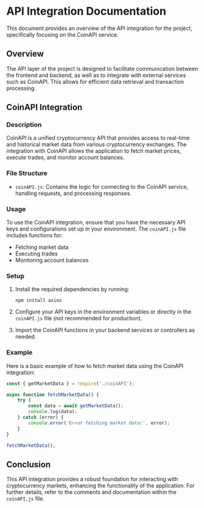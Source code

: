 # API Integration Documentation

This document provides an overview of the API integration for the project, specifically focusing on the CoinAPI service.

## Overview

The API layer of the project is designed to facilitate communication between the frontend and backend, as well as to integrate with external services such as CoinAPI. This allows for efficient data retrieval and transaction processing.

## CoinAPI Integration

### Description

CoinAPI is a unified cryptocurrency API that provides access to real-time and historical market data from various cryptocurrency exchanges. The integration with CoinAPI allows the application to fetch market prices, execute trades, and monitor account balances.

### File Structure

- `coinAPI.js`: Contains the logic for connecting to the CoinAPI service, handling requests, and processing responses.

### Usage

To use the CoinAPI integration, ensure that you have the necessary API keys and configurations set up in your environment. The `coinAPI.js` file includes functions for:

- Fetching market data
- Executing trades
- Monitoring account balances

### Setup

1. Install the required dependencies by running:
   ```
   npm install axios
   ```

2. Configure your API keys in the environment variables or directly in the `coinAPI.js` file (not recommended for production).

3. Import the CoinAPI functions in your backend services or controllers as needed.

### Example

Here is a basic example of how to fetch market data using the CoinAPI integration:

```javascript
const { getMarketData } = require('./coinAPI');

async function fetchMarketData() {
    try {
        const data = await getMarketData();
        console.log(data);
    } catch (error) {
        console.error('Error fetching market data:', error);
    }
}

fetchMarketData();
```

## Conclusion

This API integration provides a robust foundation for interacting with cryptocurrency markets, enhancing the functionality of the application. For further details, refer to the comments and documentation within the `coinAPI.js` file.